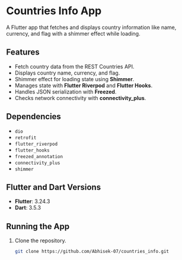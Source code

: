 # Countries Info App

A Flutter app that fetches and displays country information like name, currency, and flag with a shimmer effect while loading.

## Features
- Fetch country data from the REST Countries API.
- Displays country name, currency, and flag.
- Shimmer effect for loading state using **Shimmer**.
- Manages state with **Flutter Riverpod** and **Flutter Hooks**.
- Handles JSON serialization with **Freezed**.
- Checks network connectivity with **connectivity_plus**.

## Dependencies
- `dio`
- `retrofit`
- `flutter_riverpod`
- `flutter_hooks`
- `freezed_annotation`
- `connectivity_plus`
- `shimmer`

## Flutter and Dart Versions
- **Flutter**: 3.24.3
- **Dart**: 3.5.3

## Running the App
1. Clone the repository.
   ```bash
   git clone https://github.com/Abhisek-07/countries_info.git
